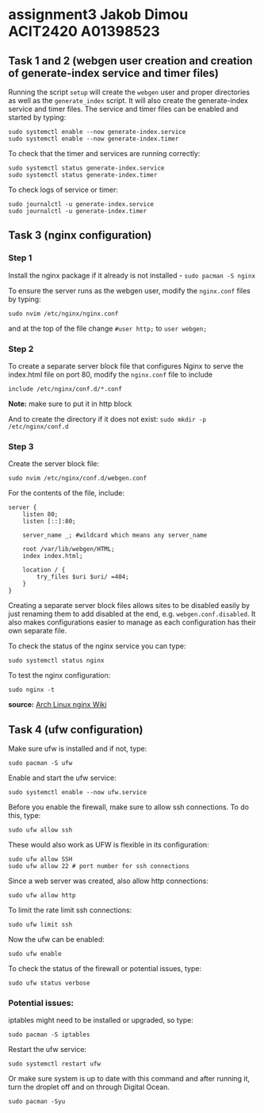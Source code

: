# assignment3 Jakob Dimou ACIT2420 A01398523

## Task 1 and 2 (webgen user creation and creation of generate-index service and timer files)
Running the script `setup` will create the `webgen` user and proper directories as well as the `generate_index` script. It will also create the generate-index service and timer files. The service and timer files can be enabled and started by typing:
```
sudo systemctl enable --now generate-index.service
sudo systemctl enable --now generate-index.timer

```
To check that the timer and services are running correctly:
```
sudo systemctl status generate-index.service
sudo systemctl status generate-index.timer
```
To check logs of service or timer:
```
sudo journalctl -u generate-index.service
sudo journalctl -u generate-index.timer
```
## Task 3 (nginx configuration)
### Step 1
Install the nginx package if it already is not installed - ```sudo pacman -S nginx```

To ensure the server runs as the webgen user, modify the `nginx.conf` files by typing:
```
sudo nvim /etc/nginx/nginx.conf
```
and at the top of the file change `#user http;` to `user webgen;`

### Step 2
To create a separate server block file that configures Nginx to serve the index.html file on port 80, modify the `nginx.conf` file to include
```
include /etc/nginx/conf.d/*.conf
```
**Note:** make sure to put it in http block

And to create the directory if it does not exist:
```sudo mkdir -p /etc/nginx/conf.d```

### Step 3
Create the server block file:
```
sudo nvim /etc/nginx/conf.d/webgen.conf
```
For the contents of the file, include: 
```
server {
    listen 80;
    listen [::]:80;
    
    server_name _; #wildcard which means any server_name
    
    root /var/lib/webgen/HTML;
    index index.html;

	location / {
        try_files $uri $uri/ =404;
    }
}
```

Creating a separate server block files allows sites to be disabled easily by just renaming them to add disabled at the end, e.g. `webgen.conf.disabled`. It also makes configurations easier to manage as each configuration has their own separate file.

To check the status of the nginx service you can type:
```
sudo systemctl status nginx
```

To test the nginx configuration:
```
sudo nginx -t
```
**source:** [Arch Linux nginx Wiki](https://wiki.archlinux.org/title/Nginx)
## Task 4 (ufw configuration)
Make sure ufw is installed and if not, type:
```
sudo pacman -S ufw
```
Enable and start the ufw service:
```
sudo systemctl enable --now ufw.service
```
Before you enable the firewall, make sure to allow ssh connections. To do this, type:
```
sudo ufw allow ssh
```
These would also work as UFW is flexible in its configuration:
```
sudo ufw allow SSH
sudo ufw allow 22 # port number for ssh connections
```
Since a web server was created, also allow http connections:
```
sudo ufw allow http
```
To limit the rate limit ssh connections:
```
sudo ufw limit ssh
```
Now the ufw can be enabled:
```
sudo ufw enable
```
To check the status of the firewall or potential issues, type:
```
sudo ufw status verbose
```
### Potential issues:
iptables might need to be installed or upgraded, so type:
```
sudo pacman -S iptables
```
Restart the ufw service:
```
sudo systemctl restart ufw
```
Or make sure system is up to date with this command and after running it, turn the droplet off and on through Digital Ocean.
```
sudo pacman -Syu
```



